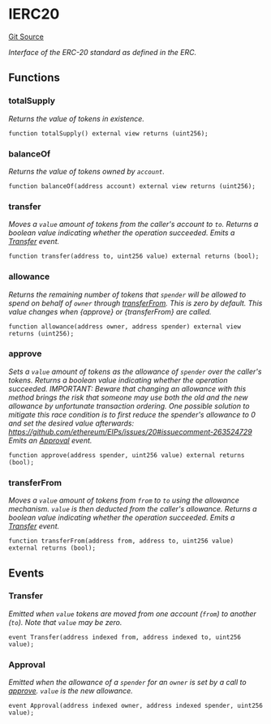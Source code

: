 # IERC20
[Git Source](https://github.com//Team3dVidyaGames/Contracts/blob/e7abd099c8ff67c53a32c1d0c029bd31930c8a9c/src/contracts/flattened/flattened_Cauldron.sol)

*Interface of the ERC-20 standard as defined in the ERC.*


## Functions
### totalSupply

*Returns the value of tokens in existence.*


```solidity
function totalSupply() external view returns (uint256);
```

### balanceOf

*Returns the value of tokens owned by `account`.*


```solidity
function balanceOf(address account) external view returns (uint256);
```

### transfer

*Moves a `value` amount of tokens from the caller's account to `to`.
Returns a boolean value indicating whether the operation succeeded.
Emits a [Transfer](/src/contracts/flattened/flattened_Cauldron.sol/interface.IERC20.md#transfer) event.*


```solidity
function transfer(address to, uint256 value) external returns (bool);
```

### allowance

*Returns the remaining number of tokens that `spender` will be
allowed to spend on behalf of `owner` through [transferFrom](/src/contracts/flattened/flattened_Cauldron.sol/interface.IERC20.md#transferfrom). This is
zero by default.
This value changes when {approve} or {transferFrom} are called.*


```solidity
function allowance(address owner, address spender) external view returns (uint256);
```

### approve

*Sets a `value` amount of tokens as the allowance of `spender` over the
caller's tokens.
Returns a boolean value indicating whether the operation succeeded.
IMPORTANT: Beware that changing an allowance with this method brings the risk
that someone may use both the old and the new allowance by unfortunate
transaction ordering. One possible solution to mitigate this race
condition is to first reduce the spender's allowance to 0 and set the
desired value afterwards:
https://github.com/ethereum/EIPs/issues/20#issuecomment-263524729
Emits an [Approval](/src/contracts/flattened/flattened_Cauldron.sol/interface.IERC20.md#approval) event.*


```solidity
function approve(address spender, uint256 value) external returns (bool);
```

### transferFrom

*Moves a `value` amount of tokens from `from` to `to` using the
allowance mechanism. `value` is then deducted from the caller's
allowance.
Returns a boolean value indicating whether the operation succeeded.
Emits a [Transfer](/src/contracts/flattened/flattened_Cauldron.sol/interface.IERC20.md#transfer) event.*


```solidity
function transferFrom(address from, address to, uint256 value) external returns (bool);
```

## Events
### Transfer
*Emitted when `value` tokens are moved from one account (`from`) to
another (`to`).
Note that `value` may be zero.*


```solidity
event Transfer(address indexed from, address indexed to, uint256 value);
```

### Approval
*Emitted when the allowance of a `spender` for an `owner` is set by
a call to [approve](/src/contracts/flattened/flattened_Cauldron.sol/interface.IERC20.md#approve). `value` is the new allowance.*


```solidity
event Approval(address indexed owner, address indexed spender, uint256 value);
```

